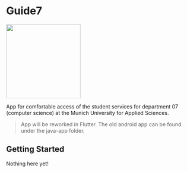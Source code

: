 # Guide7

<img src="https://github.com/Fachschaft07/Guide7/blob/master/res/images/guide7_logo.png" width="200" height="200"/>

App for comfortable access of the student services for department 07 (computer science) at the Munich University for Applied Sciences.

> App will be reworked in Flutter. The old android app can be found under the java-app folder.


## Getting Started

Nothing here yet!
